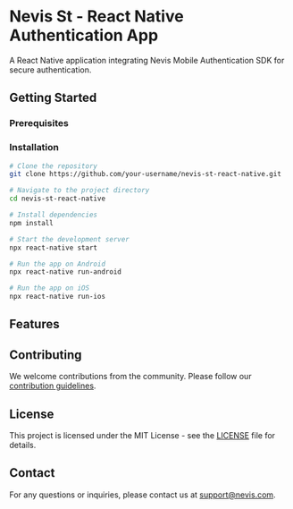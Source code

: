 # Nevis St - React Native Authentication App

A React Native application integrating Nevis Mobile Authentication SDK for secure authentication.

## Getting Started

### Prerequisites

### Installation

```bash
# Clone the repository
git clone https://github.com/your-username/nevis-st-react-native.git

# Navigate to the project directory
cd nevis-st-react-native

# Install dependencies
npm install

# Start the development server
npx react-native start

# Run the app on Android
npx react-native run-android

# Run the app on iOS
npx react-native run-ios
```

## Features


## Contributing

We welcome contributions from the community. Please follow our [contribution guidelines](CONTRIBUTING.md).

## License

This project is licensed under the MIT License - see the [LICENSE](LICENSE) file for details.

## Contact

For any questions or inquiries, please contact us at [support@nevis.com](mailto:support@nevis.com).
